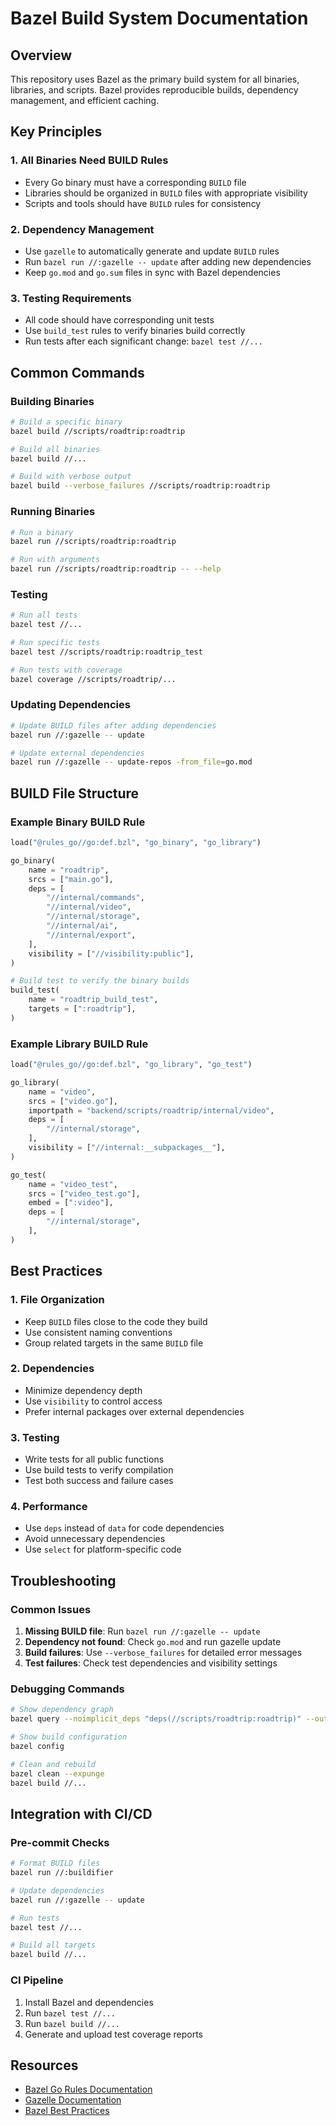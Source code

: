 # Bazel Build System Documentation

## Overview
This repository uses Bazel as the primary build system for all binaries, libraries, and scripts. Bazel provides reproducible builds, dependency management, and efficient caching.

## Key Principles

### 1. All Binaries Need BUILD Rules
- Every Go binary must have a corresponding `BUILD` file
- Libraries should be organized in `BUILD` files with appropriate visibility
- Scripts and tools should have `BUILD` rules for consistency

### 2. Dependency Management
- Use `gazelle` to automatically generate and update `BUILD` rules
- Run `bazel run //:gazelle -- update` after adding new dependencies
- Keep `go.mod` and `go.sum` files in sync with Bazel dependencies

### 3. Testing Requirements
- All code should have corresponding unit tests
- Use `build_test` rules to verify binaries build correctly
- Run tests after each significant change: `bazel test //...`

## Common Commands

### Building Binaries
```bash
# Build a specific binary
bazel build //scripts/roadtrip:roadtrip

# Build all binaries
bazel build //...

# Build with verbose output
bazel build --verbose_failures //scripts/roadtrip:roadtrip
```

### Running Binaries
```bash
# Run a binary
bazel run //scripts/roadtrip:roadtrip

# Run with arguments
bazel run //scripts/roadtrip:roadtrip -- --help
```

### Testing
```bash
# Run all tests
bazel test //...

# Run specific tests
bazel test //scripts/roadtrip:roadtrip_test

# Run tests with coverage
bazel coverage //scripts/roadtrip/...
```

### Updating Dependencies
```bash
# Update BUILD files after adding dependencies
bazel run //:gazelle -- update

# Update external dependencies
bazel run //:gazelle -- update-repos -from_file=go.mod
```

## BUILD File Structure

### Example Binary BUILD Rule
```python
load("@rules_go//go:def.bzl", "go_binary", "go_library")

go_binary(
    name = "roadtrip",
    srcs = ["main.go"],
    deps = [
        "//internal/commands",
        "//internal/video",
        "//internal/storage",
        "//internal/ai",
        "//internal/export",
    ],
    visibility = ["//visibility:public"],
)

# Build test to verify the binary builds
build_test(
    name = "roadtrip_build_test",
    targets = [":roadtrip"],
)
```

### Example Library BUILD Rule
```python
load("@rules_go//go:def.bzl", "go_library", "go_test")

go_library(
    name = "video",
    srcs = ["video.go"],
    importpath = "backend/scripts/roadtrip/internal/video",
    deps = [
        "//internal/storage",
    ],
    visibility = ["//internal:__subpackages__"],
)

go_test(
    name = "video_test",
    srcs = ["video_test.go"],
    embed = [":video"],
    deps = [
        "//internal/storage",
    ],
)
```

## Best Practices

### 1. File Organization
- Keep `BUILD` files close to the code they build
- Use consistent naming conventions
- Group related targets in the same `BUILD` file

### 2. Dependencies
- Minimize dependency depth
- Use `visibility` to control access
- Prefer internal packages over external dependencies

### 3. Testing
- Write tests for all public functions
- Use build tests to verify compilation
- Test both success and failure cases

### 4. Performance
- Use `deps` instead of `data` for code dependencies
- Avoid unnecessary dependencies
- Use `select` for platform-specific code

## Troubleshooting

### Common Issues

1. **Missing BUILD file**: Run `bazel run //:gazelle -- update`
2. **Dependency not found**: Check `go.mod` and run gazelle update
3. **Build failures**: Use `--verbose_failures` for detailed error messages
4. **Test failures**: Check test dependencies and visibility settings

### Debugging Commands
```bash
# Show dependency graph
bazel query --noimplicit_deps "deps(//scripts/roadtrip:roadtrip)" --output=graph

# Show build configuration
bazel config

# Clean and rebuild
bazel clean --expunge
bazel build //...
```

## Integration with CI/CD

### Pre-commit Checks
```bash
# Format BUILD files
bazel run //:buildifier

# Update dependencies
bazel run //:gazelle -- update

# Run tests
bazel test //...

# Build all targets
bazel build //...
```

### CI Pipeline
1. Install Bazel and dependencies
2. Run `bazel test //...`
3. Run `bazel build //...`
4. Generate and upload test coverage reports

## Resources

- [Bazel Go Rules Documentation](https://github.com/bazelbuild/rules_go)
- [Gazelle Documentation](https://github.com/bazelbuild/bazel-gazelle)
- [Bazel Best Practices](https://bazel.build/configure/best-practices)